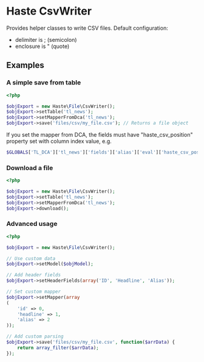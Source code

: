# Haste CsvWriter

Provides helper classes to write CSV files. Default configuration:

- delimiter is ; (semicolon)
- enclosure is " (quote)


## Examples ##

### A simple save from table ###

```php
<?php

$objExport = new Haste\File\CsvWriter();
$objExport->setTable('tl_news');
$objExport->setMapperFromDca('tl_news');
$objExport->save('files/csv/my_file.csv'); // Returns a file object
```

If you set the mapper from DCA, the fields must have "haste\_csv\_position" property set with column index value, e.g.

```php
$GLOBALS['TL_DCA']['tl_news']['fields']['alias']['eval']['haste_csv_position'] = 2;
```

### Download a file ###

```php
<?php

$objExport = new Haste\File\CsvWriter();
$objExport->setTable('tl_news');
$objExport->setMapperFromDca('tl_news');
$objExport->download();
```

### Advanced usage ###

```php
<?php

$objExport = new Haste\File\CsvWriter();

// Use custom data
$objExport->setModel($objModel);

// Add header fields
$objExport->setHeaderFields(array('ID', 'Headline', 'Alias'));

// Set custom mapper
$objExport->setMapper(array
(
    'id' => 0,
    'headline' => 1,
    'alias' => 2
));

// Add custom parsing
$objExport->save('files/csv/my_file.csv', function($arrData) {
    return array_filter($arrData);
});
```